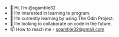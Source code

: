 - 👋 Hi, I’m @sgamble32
- 👀 I’m interested in learning to program.
- 🌱 I’m currently learning by using The Odin Project.
- 💞️ I’m looking to collaborate on code in the future.
- 📫 How to reach me - sgamble32@gmail.com

<!---
sgamble32/sgamble32 is a ✨ special ✨ repository because its `README.md` (this file) appears on your GitHub profile.
You can click the Preview link to take a look at your changes.
--->

